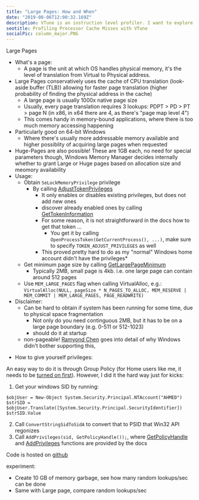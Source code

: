 ```yaml
---
title: "Large Pages: How and When"
date: "2019-08-06T12:00:32.169Z"
description: VTune is an instruction level profiler. I want to explore if it can detect cache unfriendliness, and fix it.
seotitle: Profiling Processor Cache Misses with VTune
socialPic: column_major.PNG
---
```


Large Pages

- What's a page: 
  - A page is the unit at which OS handles physical memory, it's the level of translation from Virtual to Physical address. 
- Large Pages conservatively uses the cache of CPU translation (look-aside buffer (TLB)) allowing for faster page translation (higher probability of finding the physical address in the cache)
  - A large page is usually 1000x native page size
  - Usually, every page translation requires 3 lookups: PDPT > PD > PT > page N (in x86, in x64 there are 4, as there's "page map level 4")
  - This comes handy in memory-bound applications, where there is too much memory accessing happening
- Particularly good on 64-bit Windows
  - Where there's usually more addressable memory available and higher possiblity of acquiring large pages when requested
- Huge-Pages are also possible! These are 1GB each, no need for special parameters though, Windows Memory Manager decides internally whether to grant Large or Huge pages based on allocation size and meomory availability
- Usage:
  - Obtain `SeLockMemoryPrivilege` privilege
    - By calling [AdjustTokenPrivileges](https://docs.microsoft.com/en-us/windows/win32/api/securitybaseapi/nf-securitybaseapi-adjusttokenprivileges?redirectedfrom=MSDN)
      - It only enables or disables existing privileges, but does not add new ones
      - discover already enabled ones by calling [GetTokenInformation](https://docs.microsoft.com/en-us/windows/win32/api/securitybaseapi/nf-securitybaseapi-gettokeninformation)
      - For some reason, it is not straightforward in the docs how to get that token ...
        - You get it by calling `OpenProcessToken(GetCurrentProcess(), ...)`, make sure to specify `TOKEN_ADJUST_PRIVILEGES` as well 
      - This proved pretty hard to do as my "normal" Windows home account didn't have the privileges*
  - Get minimum page size by calling [GetLargePageMinimum ](https://docs.microsoft.com/en-us/windows/win32/api/memoryapi/nf-memoryapi-getlargepageminimum?redirectedfrom=MSDN)
    - Typically 2MB, small page is 4kb. i.e. one large page can contain around 512 pages
  - Use `MEM_LARGE_PAGES` flag when calling VirtualAlloc, e.g.: `VirtualAlloc(NULL, pageSize * N_PAGES_TO_ALLOC, MEM_RESERVE | MEM_COMMIT | MEM_LARGE_PAGES, PAGE_READWRITE)`
- Disclaimer: 
  - Can be hard to obtain if system has been running for some time, due to physical space fragmentation
    - Not only do you need continguous 2MB, but it has to be on a large page boundary (e.g. 0-511 or 512-1023)
    - should do it at startup
  - non-pageable! [Ramyond Chen](https://devblogs.microsoft.com/oldnewthing/20110128-00/?p=11643) goes into detail of why Windows didn't bother supporting this, 
  

* How to give yourself privileges: 

An easy way to do it is through Group Policy (for Home users like me, it needs to be [turned on first](https://superuser.com/a/1229992)). However, I did it the hard way just for kicks: 

1. Get your windows SID by running: 
```
$objUser = New-Object System.Security.Principal.NTAccount("AHMED")
$strSID = $objUser.Translate([System.Security.Principal.SecurityIdentifier])
$strSID.Value
```
2. Call `ConvertStringSidToSidA` to convert that to PSID that Win32 API regonizes
3. Call `AddPrivileges(sid, GetPolicyHandle());`, where [GetPolicyHandle](https://docs.microsoft.com/en-us/windows/win32/secmgmt/opening-a-policy-object-handle) and [AddPrivileges](https://docs.microsoft.com/en-us/windows/win32/secmgmt/managing-account-permissions) functions are provided by the docs

Code is hosted on [github]()


experiment: 
- Create 10 GB of memory garbage, see how many random lookups/sec can be done
- Same with Large page, compare random lookups/sec